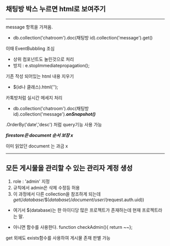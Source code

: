 채팅방 박스 누르면 html로 보여주기
---
***

message 항목을 가져옴.
+ db.collection('chatroom').doc(채팅방 id).collection('message').get()

이때 EventBubbling 조심
+ 상위 컴포넌트도 눌린것으로 처리
+ 방지 : e.stopImmediatepropagation();

기존 작성 되어있는 html 내용 지우기
+ $(id나 클래스).html('');

카톡방처럼 실시간 메세지 처리
+ db.collection('chatroom').doc(채팅방 id).collection('message').***onSnapshot()***

.OrderBy('date','desc') 처럼 query기능 사용 가능 

***firestore은 document 순서 보장 x***

이미 읽었던 document 는 과금 x 
***

모든 게시물을 관리할 수 있는 관리자 계정 생성
---
1. role : 'admin' 지정
2. 규칙에서 admin은 삭제 수정등 허용
3. 이 과정에서 다른 collection을 참조하게 되는데 $get(/database/\$(database)/document/user/$(request.auth.uid))

+ 여기서 \$(database)는 한 아이디당 많은 프로젝트가 존재하는데 현재 프로젝트라는 말.

+ 아니면 함수를 사용한다.  function checkAdmin(){ return ~~};

get 외에도 exists함수를 사용하여 게시물 존재 판별 가능




